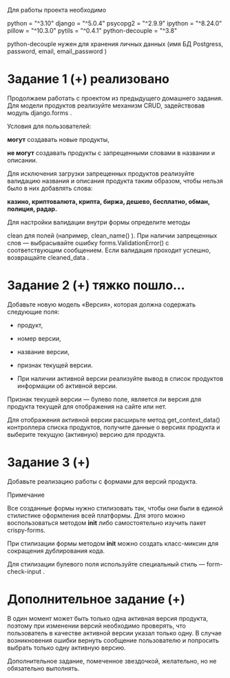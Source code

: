Для работы проекта необходимо

python = "^3.10"
django = "^5.0.4"
psycopg2 = "^2.9.9"
ipython = "^8.24.0"
pillow = "^10.3.0"
pytils = "^0.4.1"
python-decouple = "^3.8"

python-decouple нужен для хранения личных данных 
(имя БД Postgress, 
password,
email,
email_password
)


# Задание 1 (+) реализовано
Продолжаем работать с проектом из предыдущего домашнего задания. Для модели продуктов реализуйте механизм CRUD, задействовав модуль 
django.forms
.

Условия для пользователей:

**могут** создавать новые продукты,

**не могут** создавать продукты с запрещенными словами в названии и описании.

Для исключения загрузки запрещенных продуктов реализуйте валидацию названия и описания продукта
таким образом, чтобы нельзя было в них добавлять слова: 

**казино, криптовалюта, крипта, биржа, дешево, бесплатно, обман, полиция, радар.**

Для настройки валидации внутри формы определите методы 

clean
 для полей (например, 
clean_name()
). При наличии запрещенных слов — выбрасывайте ошибку 
forms.ValidationError()
 с соответствующим сообщением. Если валидация проходит успешно, возвращайте 
cleaned_data
.

# Задание 2 (+) тяжко пошло...
Добавьте новую модель «Версия», которая должна содержать следующие поля:

- продукт,
- номер версии,
- название версии,
- признак текущей версии.

- При наличии активной версии реализуйте вывод в список продуктов информации об активной версии.

Признак текущей версии — булево поле, является ли версия для продукта текущей для отображения на сайте или нет.

Для отображения активной версии расширьте метод 
get_context_data()
 контроллера списка продуктов, получите данные о версиях продукта и выберите текущую (активную) версию для продукта.

# Задание 3 (+)
Добавьте реализацию работы с формами для версий продукта.

Примечание

Все созданные формы нужно стилизовать так, чтобы они были в единой стилистике оформления всей платформы. Для этого можно воспользоваться методом 
__init__
 либо самостоятельно изучить пакет crispy-forms.

При стилизации формы методом 
__init__
 можно создать класс-миксин для сокращения дублирования кода.

Для стилизации булевого поля используйте специальный стиль — 
form-check-input
.

# Дополнительное задание (+)
В один момент может быть только одна активная версия продукта, поэтому при изменении версий необходимо проверять, что пользователь в качестве активной версии указал только одну. В случае возникновения ошибки вернуть сообщение пользователю и попросить выбрать только одну активную версию.

Дополнительное задание, помеченное звездочкой, желательно, но не обязательно выполнять.